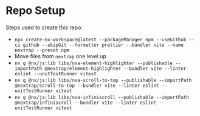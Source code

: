 # Repo Setup

Steps used to create this repo:

- `npx create-nx-workspace@latest --packageManager npm --useGithub --ci github --skipGit --formatter prettier --bundler vite --name nextrap --preset npm`
- Move files from `nextrap` one level up
- `nx g @nx/js:lib libs/nxa-element-highlighter --publishable --importPath @nextrap/element-highlighter --bundler vite --linter eslint --unitTestRunner vitest`
- `nx g @nx/js:lib libs/nxa-scroll-to-top --publishable --importPath @nextrap/scroll-to-top --bundler vite --linter eslint --unitTestRunner vitest`
- `nx g @nx/js:lib libs/nxa-infiniscroll --publishable --importPath @nextrap/infiniscroll --bundler vite --linter eslint --unitTestRunner vitest`
